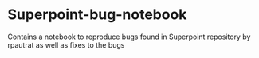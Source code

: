 # Superpoint-bug-notebook
Contains a notebook to reproduce bugs found in Superpoint repository by rpautrat as well as fixes to the bugs

